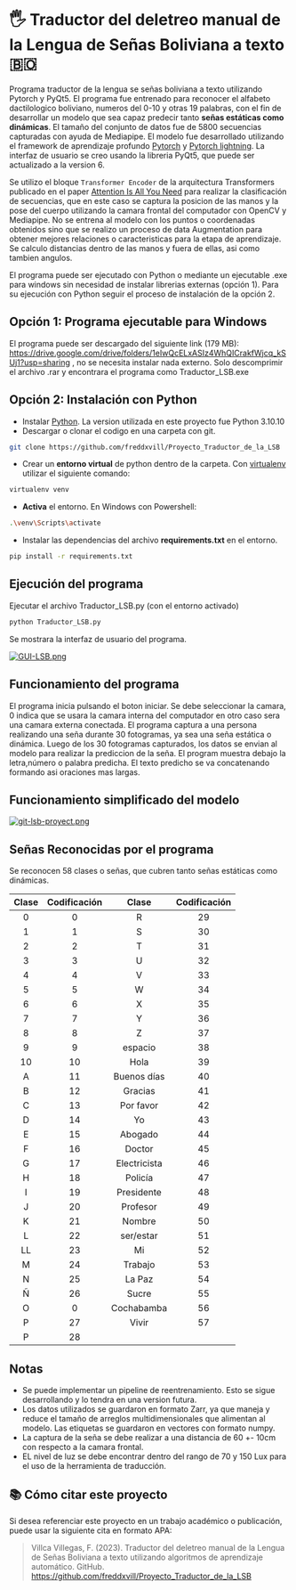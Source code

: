 # 🖐️ Traductor del deletreo manual de la Lengua de Señas Boliviana a texto 🇧🇴

Programa traductor de la lengua se señas boliviana a texto  utilizando Pytorch y PyQt5. El programa fue entrenado para reconocer el alfabeto dactilologico boliviano, numeros del 0-10 y otras 19 palabras, con el fin de desarrollar un modelo que sea capaz predecir tanto **señas estáticas como dinámicas**. El tamaño del conjunto de datos fue de 5800 secuencias capturadas con ayuda de Mediapipe. El modelo fue desarrollado utilizando el framework de aprendizaje profundo [Pytorch](https://pytorch.org/) y [Pytorch lightning](https://lightning.ai/). La interfaz de usuario se creo usando la libreria PyQt5, que puede ser actualizado a la version 6.

Se utilizo el bloque `Transformer Encoder` de la arquitectura Transformers publicado en el paper [Attention Is All You Need](https://proceedings.neurips.cc/paper_files/paper/2017/file/3f5ee243547dee91fbd053c1c4a845aa-Paper.pdf) para realizar la clasificación de secuencias, que en este caso se captura la posicion de las manos y la pose del cuerpo utilizando la camara frontal del computador con OpenCV y Mediapipe. No se entrena al modelo con los puntos o coordenadas obtenidos sino que se realizo un proceso de data Augmentation para obtener mejores relaciones o caracteristicas para la etapa de aprendizaje. Se calculo distancias dentro de las manos y fuera de ellas, asi como tambien angulos. 

El programa puede ser ejecutado con Python o mediante un ejecutable .exe para windows sin necesidad de instalar librerias externas (opción 1). Para su ejecución con Python seguir el proceso de instalación de la opción 2.

## Opción 1: Programa ejecutable para Windows

El programa puede ser descargado del siguiente link (179 MB): https://drive.google.com/drive/folders/1eIwQcELxASIz4WhQICrakfWjcq_kSUj1?usp=sharing , no se necesita instalar nada externo. Solo descomprimir el archivo .rar y encontrara el programa como Traductor_LSB.exe

## Opción 2: Instalación con Python

- Instalar [Python](https://www.python.org/downloads/). La version utilizada en este proyecto fue Python 3.10.10
- Descargar o clonar el codigo en una carpeta con git.

```bash
git clone https://github.com/freddxvill/Proyecto_Traductor_de_la_LSB
```
- Crear un **entorno virtual** de python dentro de la carpeta. Con [virtualenv](https://virtualenv.pypa.io/en/latest/) utilizar el siguiente comando:

```bash
virtualenv venv
```
- **Activa** el entorno. En Windows con Powershell:

```bash
.\venv\Scripts\activate
```
- Instalar las dependencias del archivo **requirements.txt** en el entorno.

```bash
pip install -r requirements.txt
```

## Ejecución del programa

Ejecutar el archivo Traductor_LSB.py (con el entorno activado)

```bash
python Traductor_LSB.py
```

Se mostrara la interfaz de usuario del programa.

[![GUI-LSB.png](https://i.postimg.cc/PfzPJpXT/GUI-LSB.png)](https://postimg.cc/9z0WNfwn)


## Funcionamiento del programa

El programa inicia pulsando el boton iniciar. Se debe seleccionar la camara, 0 indica que se usara la camara interna del computador en otro caso sera una camara externa conectada. El programa captura a una persona realizando una seña durante 30 fotogramas, ya sea una seña estática o dinámica. Luego de los 30 fotogramas capturados, los datos se envian al modelo para realizar la prediccion de la seña. El program muestra debajo la letra,número o palabra predicha. El texto predicho se va concatenando formando asi oraciones mas largas.

## Funcionamiento simplificado del modelo

[![git-lsb-proyect.png](https://i.postimg.cc/qvD6Ykrh/git-lsb-proyect.png)](https://postimg.cc/nX7L9fCp)

## Señas Reconocidas por el programa

Se reconocen 58 clases o señas, que cubren tanto señas estáticas como dinámicas.

<div align="center">

| Clase | Codificación | Clase        | Codificación |
|:-----:|:------------:|:------------:|:------------:|
| 0     | 0            | R            | 29           |
| 1     | 1            | S            | 30           |
| 2     | 2            | T            | 31           |
| 3     | 3            | U            | 32           |
| 4     | 4            | V            | 33           |
| 5     | 5            | W            | 34           |
| 6     | 6            | X            | 35           |
| 7     | 7            | Y            | 36           |
| 8     | 8            | Z            | 37           |
| 9     | 9            | espacio      | 38           |
| 10    | 10           | Hola         | 39           |
| A     | 11           | Buenos días  | 40           |
| B     | 12           | Gracias      | 41           |
| C     | 13           | Por favor    | 42           |
| D     | 14           | Yo           | 43           |
| E     | 15           | Abogado      | 44           |
| F     | 16           | Doctor       | 45           |
| G     | 17           | Electricista | 46           |
| H     | 18           | Policía      | 47           |
| I     | 19           | Presidente   | 48           |
| J     | 20           | Profesor     | 49           |
| K     | 21           | Nombre       | 50           |
| L     | 22           | ser/estar    | 51           |
| LL    | 23           | Mi           | 52           |
| M     | 24           | Trabajo      | 53           |
| N     | 25           | La Paz       | 54           |
| Ñ     | 26           | Sucre        | 55           |
| O     | 0           | Cochabamba   | 56           |
| P     | 27           | Vivir        | 57           |
| P     | 28           |         |          |

</div>


## Notas

- Se puede implementar un pipeline de reentrenamiento. Esto se sigue desarrollando y lo tendra en una version futura.
- Los datos utilizados se guardaron en formato Zarr, ya que maneja y reduce el tamaño de arreglos multidimensionales que alimentan al modelo. Las etiquetas se guardaron en vectores con formato numpy.
- La captura de la seña se debe realizar a una distancia de 60 +- 10cm con respecto a la camara frontal.
- EL nivel de luz se debe encontrar dentro del rango de 70 y 150 Lux para el uso de la herramienta de traducción.

## 📚 Cómo citar este proyecto

Si desea referenciar este proyecto en un trabajo académico o publicación, puede usar la siguiente cita en formato APA:

> Villca Villegas, F. (2023). Traductor del deletreo manual de la Lengua de Señas Boliviana a texto utilizando algoritmos de aprendizaje automático. GitHub. https://github.com/freddxvill/Proyecto_Traductor_de_la_LSB


